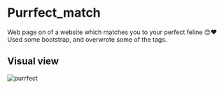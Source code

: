 # Purrfect_match
Web page on of a website which matches you to your  perfect feline
😊❤
Used some bootstrap, and overwrote some of the tags.  

## Visual view
![purrfect](https://user-images.githubusercontent.com/60319503/110243433-9d6eca80-7f5a-11eb-827d-54ff8b0e4803.JPG)
